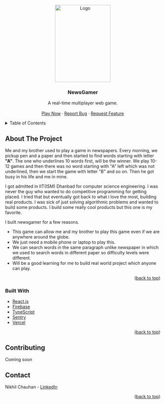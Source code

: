 <div id="top"></div>

<!-- PROJECT LOGO -->
<br />
<div align="center">
  <a href="https://github.com/harshvats2000/newsgamer">
    <img src="public/logo.png" alt="Logo" width="180" height="250">
  </a>

  <h3 align="center">NewsGamer</h3>

  <p align="center">
    A real-time multiplayer web game.
    <br />
    <br />
    <a href="https://newsgamer.vercel.app">Play Now</a>
    ·
    <a href="https://github.com/harshvats2000/newsgamer/issues">Report Bug</a>
    ·
    <a href="https://github.com/harshvats2000/newsgamer/issues">Request Feature</a>
  </p>
</div>

<!-- TABLE OF CONTENTS -->
<details>
  <summary>Table of Contents</summary>
  <ol>
    <li>
      <a href="#about-the-project">About The Project</a>
      <ul>
        <li><a href="#built-with">Built With</a></li>
      </ul>
    </li>
    <li><a href="#contributing">Contributing</a></li>
    <li><a href="#contact">Contact</a></li>
  </ol>
</details>

<!-- ABOUT THE PROJECT -->

## About The Project

Me and my brother used to play a game in newspapers. Every morning, we pickup pen and a paper and then started to find words starting with letter <strong>"A"</strong>. The one who underlines 10 words first, will be the winner. We play 10-12 games and then there was no word starting with "A" left which was not underlined, then we start the game with letter "B" and so on. Then he got busy in his life and me in mine.

I got admitted in IIT(ISM) Dhanbad for computer science engineering. I was never the guy who wanted to do competitive programming for getting placed. I tried that but eventually got back to what i love the most, building real products. I was sick of just solving algorithmic problems and wanted to build some products. I build some really cool products but this one is my favorite.

I built newsgamer for a few reasons.

- This game can allow me and my brother to play this game even if we are anywhere around the globe.
- We just need a mobile phone or laptop to play this.
- We can search words in the same paragraph unlike newspaper in which we used to search words in different paper so difficulty levels were different.
- Will be a good learning for me to build real world project which anyone can play.

<p align="right">(<a href="#top">back to top</a>)</p>

### Built With

- [React.js](https://reactjs.org/)
- [Firebase](https://firebase.google.com/)
- [TypeScript](https://www.typescriptlang.org/)
- [Sentry](https://sentry.io/welcome/)
- [Vercel](https://vercel.com/)

<p align="right">(<a href="#top">back to top</a>)</p>

<!-- CONTRIBUTING -->

## Contributing

Coming soon

<!-- CONTACT -->

## Contact

Nikhil Chauhan - [LinkedIn](https://www.linkedin.com/in/nikhil-chauhan-1918b11a7/)

<p align="right">(<a href="#top">back to top</a>)</p>

<!-- MARKDOWN LINKS & IMAGES -->
<!-- https://www.markdownguide.org/basic-syntax/#reference-style-links -->

[contributors-shield]: https://img.shields.io/github/contributors/newsgamer/newsgamer.svg?style=for-the-badge
[contributors-url]: https://github.com/harshvats2000/newsgamer/graphs/contributors
[forks-shield]: https://img.shields.io/github/forks/harshvats2000/newsgamer.svg?style=for-the-badge
[forks-url]: https://github.com/harshvats2000/newsgamer/network/members
[stars-shield]: https://img.shields.io/github/stars/harshvats2000/newsgamer.svg?style=for-the-badge
[stars-url]: https://github.com/harshvats2000/newsgamer/stargazers
[issues-shield]: https://img.shields.io/github/issues/harshvats2000/newsgamer.svg?style=for-the-badge
[issues-url]: https://github.com/harshvats2000/newsgamer/issues
[linkedin-shield]: https://img.shields.io/badge/-LinkedIn-black.svg?style=for-the-badge&logo=linkedin&colorB=555
[linkedin-url]: https://linkedin.com/in/harshvats2000
[product-screenshot]: images/screenshot.png

